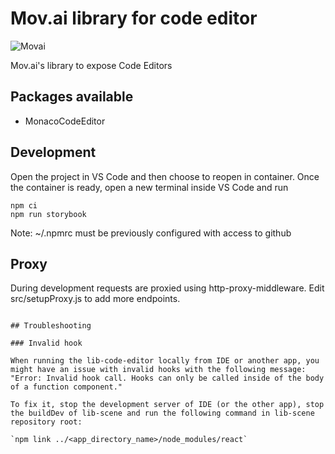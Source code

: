 # Mov.ai library for code editor

![Movai](https://www.mov.ai/wp-content/uploads/2021/06/MOV.AI-logo-3.png)

Mov.ai's library to expose Code Editors


## Packages available

- MonacoCodeEditor

## Development

Open the project in VS Code and then choose to reopen in container.
Once the container is ready, open a new terminal inside VS Code and run

```
npm ci
npm run storybook
```

Note: ~/.npmrc must be previously configured with access to github

## Proxy

During development requests are proxied using http-proxy-middleware.
Edit src/setupProxy.js to add more endpoints.

```

## Troubleshooting

### Invalid hook

When running the lib-code-editor locally from IDE or another app, you might have an issue with invalid hooks with the following message: "Error: Invalid hook call. Hooks can only be called inside of the body of a function component."

To fix it, stop the development server of IDE (or the other app), stop the buildDev of lib-scene and run the following command in lib-scene repository root:

`npm link ../<app_directory_name>/node_modules/react`
```
